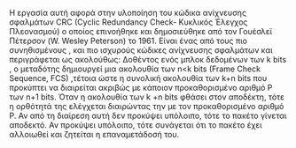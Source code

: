 Η εργασία αυτή αφορά στην υλοποίηση του κώδικα ανίχνευσης σφαλμάτων CRC (Cyclic
Redundancy Check- Κυκλικός Έλεγχος Πλεονασμού) ο οποίος επινοήθηκε και δημοσιεύθηκε από
τον Γουέσλεϊ Πέτερσον (W. Wesley Peterson) το 1961. Είναι ένας από τους πιο συνηθισμένους ,
και πιο ισχυρούς κώδικες ανίχνευσης σφαλμάτων και περιγράφεται ως ακολούθως:
Δοθέντος ενός μπλοκ δεδομένων των k bits , ο μεταδότης δημιουργεί μια ακολουθία των n<k bits
(Frame Check Sequence, FCS) ,τέτοια ώστε η συνολική ακολουθία των k+n bits που προκύπτει να
διαιρείται ακριβώς με κάποιον προκαθορισμένο αριθμό P των n+1 bits. Όταν η ακολουθία των k +n
bits φθάσει στον αποδέκτη, τότε η ορθότητά της ελέγχεται διαιρώντας την με τον προκαθορισμένο
αριθμό P. Αν από τη διαίρεση αυτή δεν προκύψει υπόλοιπο, τότε το πακέτο γίνεται αποδεκτό. Αν
προκύψει υπόλοιπο, τότε συνάγεται ότι το πακέτο έχει αλλοιωθεί και ζητείται η επαναμετάδοσή
του.
